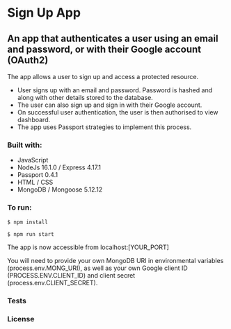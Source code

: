 # Sign Up App

## An app that authenticates a user using an email and password, or with their Google account (OAuth2)

The app allows a user to sign up and access a protected resource.
- User signs up with an email and password. Password is hashed and along with other details stored to the database. 
- The user can also sign up and sign in with their Google account.
- On successful user authentication, the user is then authorised to view dashboard.
- The app uses Passport strategies to implement this process.

### Built with:
- JavaScript
- NodeJs 16.1.0 / Express 4.17.1
- Passport 0.4.1
- HTML / CSS
- MongoDB / Mongoose 5.12.12

### To run:

```
$ npm install
```

```
$ npm run start
```

The app is now accessible from localhost:[YOUR_PORT]

You will need to provide your own MongoDB URI in environmental variables (process.env.MONG_URI), as well as your own Google client ID (PROCESS.ENV.CLIENT_ID) and client secret (process.env.CLIENT_SECRET).

### Tests


### License 
